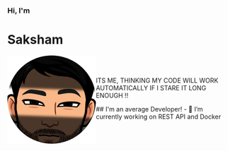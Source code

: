 ###  Hi, I'm <h1>Saksham</h1><img align="left" width="200" height="200" src="./Avatar/imageonline-co-roundcorner.png">
<br>
<br>
<p>ITS ME, THINKING MY CODE WILL
   WORK AUTOMATICALLY IF I 
   STARE IT LONG ENOUGH !!
</p>
##  I'm an average Developer!
- 🌱 I’m currently working on REST API and Docker 

